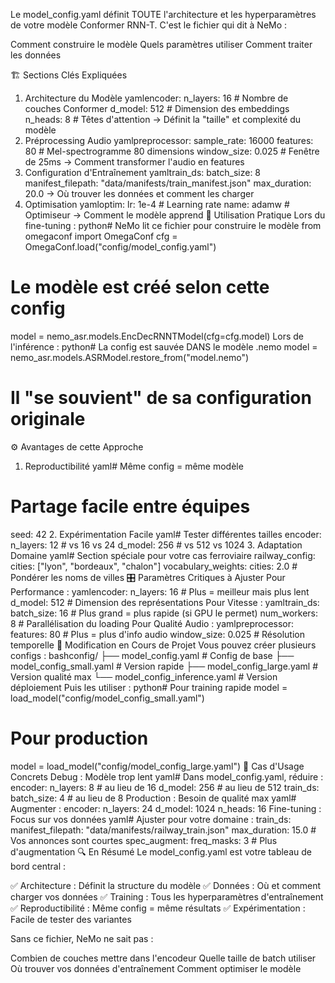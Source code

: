 Le model_config.yaml définit TOUTE l'architecture et les hyperparamètres de votre modèle Conformer RNN-T. C'est le fichier qui dit à NeMo :

Comment construire le modèle
Quels paramètres utiliser
Comment traiter les données

🏗️ Sections Clés Expliquées
1. Architecture du Modèle
yamlencoder:
  n_layers: 16        # Nombre de couches Conformer
  d_model: 512        # Dimension des embeddings
  n_heads: 8          # Têtes d'attention
→ Définit la "taille" et complexité du modèle
2. Préprocessing Audio
yamlpreprocessor:
  sample_rate: 16000
  features: 80        # Mel-spectrogramme 80 dimensions
  window_size: 0.025  # Fenêtre de 25ms
→ Comment transformer l'audio en features
3. Configuration d'Entraînement
yamltrain_ds:
  batch_size: 8
  manifest_filepath: "data/manifests/train_manifest.json"
  max_duration: 20.0
→ Où trouver les données et comment les charger
4. Optimisation
yamloptim:
  lr: 1e-4           # Learning rate
  name: adamw        # Optimiseur
→ Comment le modèle apprend
🔄 Utilisation Pratique
Lors du fine-tuning :
python# NeMo lit ce fichier pour construire le modèle
from omegaconf import OmegaConf
cfg = OmegaConf.load("config/model_config.yaml")

# Le modèle est créé selon cette config
model = nemo_asr.models.EncDecRNNTModel(cfg=cfg.model)
Lors de l'inférence :
python# La config est sauvée DANS le modèle .nemo
model = nemo_asr.models.ASRModel.restore_from("model.nemo")
# Il "se souvient" de sa configuration originale
⚙️ Avantages de cette Approche
1. Reproductibilité
yaml# Même config = même modèle
# Partage facile entre équipes
seed: 42
2. Expérimentation Facile
yaml# Tester différentes tailles
encoder:
  n_layers: 12  # vs 16 vs 24
  d_model: 256  # vs 512 vs 1024
3. Adaptation Domaine
yaml# Section spéciale pour votre cas ferroviaire
railway_config:
  cities: ["lyon", "bordeaux", "chalon"]
  vocabulary_weights:
    cities: 2.0  # Pondérer les noms de villes
🎛️ Paramètres Critiques à Ajuster
Pour Performance :
yamlencoder:
  n_layers: 16      # Plus = meilleur mais plus lent
  d_model: 512      # Dimension des représentations
Pour Vitesse :
yamltrain_ds:
  batch_size: 16    # Plus grand = plus rapide (si GPU le permet)
  num_workers: 8    # Parallélisation du loading
Pour Qualité Audio :
yamlpreprocessor:
  features: 80      # Plus = plus d'info audio
  window_size: 0.025 # Résolution temporelle
🔧 Modification en Cours de Projet
Vous pouvez créer plusieurs configs :
bashconfig/
├── model_config.yaml        # Config de base
├── model_config_small.yaml  # Version rapide
├── model_config_large.yaml  # Version qualité max
└── model_config_inference.yaml # Version déploiement
Puis les utiliser :
python# Pour training rapide
model = load_model("config/model_config_small.yaml")

# Pour production
model = load_model("config/model_config_large.yaml")
🎯 Cas d'Usage Concrets
Debug : Modèle trop lent
yaml# Dans model_config.yaml, réduire :
encoder:
  n_layers: 8    # au lieu de 16
  d_model: 256   # au lieu de 512
train_ds:
  batch_size: 4  # au lieu de 8
Production : Besoin de qualité max
yaml# Augmenter :
encoder:
  n_layers: 24
  d_model: 1024
  n_heads: 16
Fine-tuning : Focus sur vos données
yaml# Ajuster pour votre domaine :
train_ds:
  manifest_filepath: "data/manifests/railway_train.json"
  max_duration: 15.0  # Vos annonces sont courtes
spec_augment:
  freq_masks: 3       # Plus d'augmentation
🔍 En Résumé
Le model_config.yaml est votre tableau de bord central :

✅ Architecture : Définit la structure du modèle
✅ Données : Où et comment charger vos données
✅ Training : Tous les hyperparamètres d'entraînement
✅ Reproductibilité : Même config = même résultats
✅ Expérimentation : Facile de tester des variantes

Sans ce fichier, NeMo ne sait pas :

Combien de couches mettre dans l'encodeur
Quelle taille de batch utiliser
Où trouver vos données d'entraînement
Comment optimiser le modèle